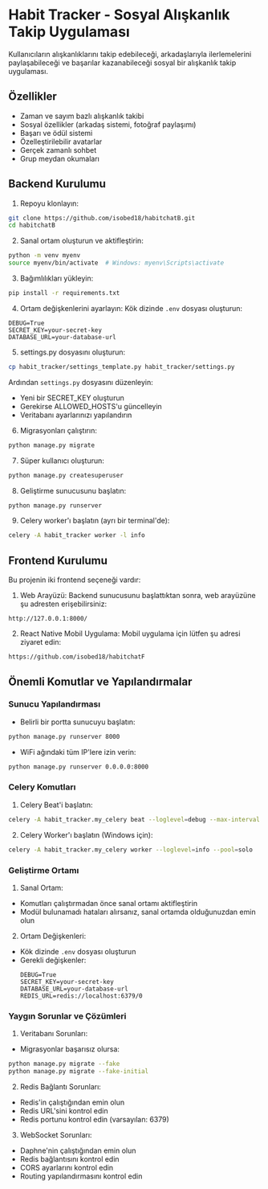 # Habit Tracker - Sosyal Alışkanlık Takip Uygulaması

Kullanıcıların alışkanlıklarını takip edebileceği, arkadaşlarıyla ilerlemelerini paylaşabileceği ve başarılar kazanabileceği sosyal bir alışkanlık takip uygulaması.

## Özellikler

- Zaman ve sayım bazlı alışkanlık takibi
- Sosyal özellikler (arkadaş sistemi, fotoğraf paylaşımı)
- Başarı ve ödül sistemi
- Özelleştirilebilir avatarlar
- Gerçek zamanlı sohbet
- Grup meydan okumaları

## Backend Kurulumu

1. Repoyu klonlayın:
```bash
git clone https://github.com/isobed18/habitchatB.git
cd habitchatB
```

2. Sanal ortam oluşturun ve aktifleştirin:
```bash
python -m venv myenv
source myenv/bin/activate  # Windows: myenv\Scripts\activate
```

3. Bağımlılıkları yükleyin:
```bash
pip install -r requirements.txt
```

4. Ortam değişkenlerini ayarlayın:
Kök dizinde `.env` dosyası oluşturun:
```
DEBUG=True
SECRET_KEY=your-secret-key
DATABASE_URL=your-database-url
```

5. settings.py dosyasını oluşturun:
```bash
cp habit_tracker/settings_template.py habit_tracker/settings.py
```
Ardından `settings.py` dosyasını düzenleyin:
- Yeni bir SECRET_KEY oluşturun
- Gerekirse ALLOWED_HOSTS'u güncelleyin
- Veritabanı ayarlarınızı yapılandırın

6. Migrasyonları çalıştırın:
```bash
python manage.py migrate
```

7. Süper kullanıcı oluşturun:
```bash
python manage.py createsuperuser
```

8. Geliştirme sunucusunu başlatın:
```bash
python manage.py runserver
```

9. Celery worker'ı başlatın (ayrı bir terminal'de):
```bash
celery -A habit_tracker worker -l info
```

## Frontend Kurulumu

Bu projenin iki frontend seçeneği vardır:

1. Web Arayüzü:
Backend sunucusunu başlattıktan sonra, web arayüzüne şu adresten erişebilirsiniz:
```
http://127.0.0.1:8000/
```

2. React Native Mobil Uygulama:
Mobil uygulama için lütfen şu adresi ziyaret edin:
```
https://github.com/isobed18/habitchatF
```

## Önemli Komutlar ve Yapılandırmalar

### Sunucu Yapılandırması
- Belirli bir portta sunucuyu başlatın:
```bash
python manage.py runserver 8000
```
- WiFi ağındaki tüm IP'lere izin verin:
```bash
python manage.py runserver 0.0.0.0:8000
```

### Celery Komutları
1. Celery Beat'i başlatın:
```bash
celery -A habit_tracker.my_celery beat --loglevel=debug --max-interval 5
```

2. Celery Worker'ı başlatın (Windows için):
```bash
celery -A habit_tracker.my_celery worker --loglevel=info --pool=solo
```

### Geliştirme Ortamı
1. Sanal Ortam:
- Komutları çalıştırmadan önce sanal ortamı aktifleştirin
- Modül bulunamadı hataları alırsanız, sanal ortamda olduğunuzdan emin olun

2. Ortam Değişkenleri:
- Kök dizinde `.env` dosyası oluşturun
- Gerekli değişkenler:
  ```
  DEBUG=True
  SECRET_KEY=your-secret-key
  DATABASE_URL=your-database-url
  REDIS_URL=redis://localhost:6379/0
  ```

### Yaygın Sorunlar ve Çözümleri
1. Veritabanı Sorunları:
- Migrasyonlar başarısız olursa:
```bash
python manage.py migrate --fake
python manage.py migrate --fake-initial
```

2. Redis Bağlantı Sorunları:
- Redis'in çalıştığından emin olun
- Redis URL'sini kontrol edin
- Redis portunu kontrol edin (varsayılan: 6379)

3. WebSocket Sorunları:
- Daphne'nin çalıştığından emin olun
- Redis bağlantısını kontrol edin
- CORS ayarlarını kontrol edin
- Routing yapılandırmasını kontrol edin 
